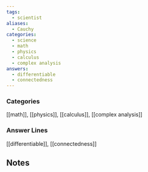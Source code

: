 ```yaml
---
tags:
  - scientist
aliases:
  - Cauchy
categories:
  - science
  - math
  - physics
  - calculus
  - complex analysis
answers:
  - differentiable
  - connectedness
---
```

### Categories
[[math]], [[physics]], [[calculus]], [[complex analysis]]
### Answer Lines
[[differentiable]], [[connectedness]]
## Notes